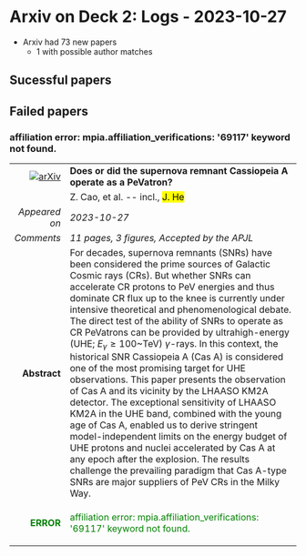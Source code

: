 # Arxiv on Deck 2: Logs - 2023-10-27

* Arxiv had 73 new papers
    * 1 with possible author matches

## Sucessful papers

## Failed papers

### affiliation error: mpia.affiliation_verifications: '69117' keyword not found. 


|||
|---:|:---|
| [![arXiv](https://img.shields.io/badge/arXiv-arXiv:2310.17082-b31b1b.svg)](https://arxiv.org/abs/arXiv:2310.17082) | **Does or did the supernova remnant Cassiopeia A operate as a PeVatron?**  |
|| Z. Cao, et al. -- incl., <mark>J. He</mark> |
|*Appeared on*| *2023-10-27*|
|*Comments*| *11 pages, 3 figures, Accepted by the APJL*|
|**Abstract**| For decades, supernova remnants (SNRs) have been considered the prime sources of Galactic Cosmic rays (CRs). But whether SNRs can accelerate CR protons to PeV energies and thus dominate CR flux up to the knee is currently under intensive theoretical and phenomenological debate. The direct test of the ability of SNRs to operate as CR PeVatrons can be provided by ultrahigh-energy (UHE; $E_\gamma \geq 100$~TeV) $\gamma$-rays. In this context, the historical SNR Cassiopeia A (Cas A) is considered one of the most promising target for UHE observations. This paper presents the observation of Cas A and its vicinity by the LHAASO KM2A detector. The exceptional sensitivity of LHAASO KM2A in the UHE band, combined with the young age of Cas A, enabled us to derive stringent model-independent limits on the energy budget of UHE protons and nuclei accelerated by Cas A at any epoch after the explosion. The results challenge the prevailing paradigm that Cas A-type SNRs are major suppliers of PeV CRs in the Milky Way. |
|<p style="color:green"> **ERROR** </p>| <p style="color:green">affiliation error: mpia.affiliation_verifications: '69117' keyword not found.</p> |


